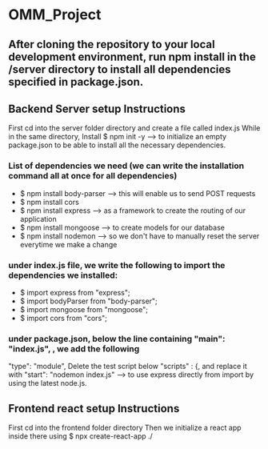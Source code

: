 # OMM_Project
## After cloning the repository to your local development environment, run npm install in the /server directory to install all dependencies specified in package.json.

## Backend Server setup Instructions
First cd into the server folder directory and create a file called index.js
While in the same directory, Install 
  $ npm init -y --> to initialize an empty package.json to be able to install all the necessary dependencies. 

### List of dependencies we need (we can write the installation command all at once for all dependencies)
 -  $ npm install body-parser --> this will enable us to send POST requests
 -  $ npm install cors
 -  $ npm install express --> as a framework to create the routing of our application
 -  $ npm install mongoose --> to create models for our database
 -  $ npm install nodemon --> so we don't have to manually reset the server everytime we make a change 
  
### under index.js file, we write the following to import the dependencies we installed:
-  $ import express from "express";
-  $ import bodyParser from "body-parser";
-  $ import mongoose from "mongoose";
-  $ import cors from "cors";
  
### under package.json, below the line containing "main": "index.js", , we add the following
  "type": "module",
  Delete the test script below "scripts" : {, and replace it with "start": "nodemon index.js" --> to use express directly from import by using the latest node.js.
  
  

## Frontend react setup Instructions
First cd into the frontend folder directory
Then we initialize a react app inside there using 
  $ npx create-react-app ./ 
  
